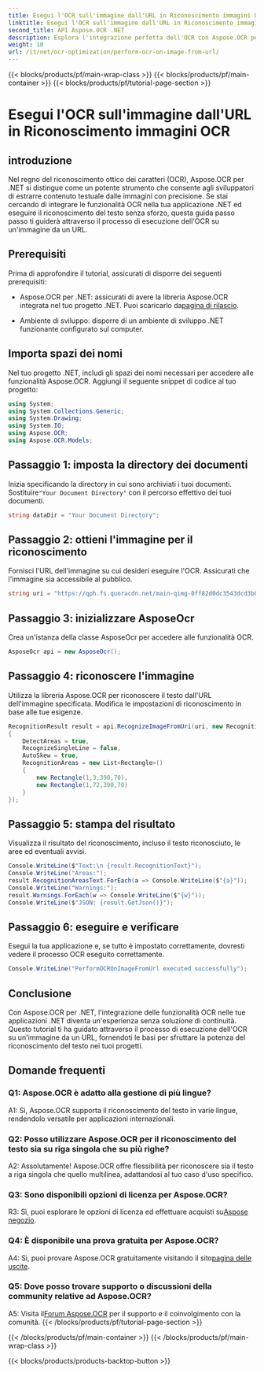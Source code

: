 ```yaml
---
title: Esegui l'OCR sull'immagine dall'URL in Riconoscimento immagini OCR
linktitle: Esegui l'OCR sull'immagine dall'URL in Riconoscimento immagini OCR
second_title: API Aspose.OCR .NET
description: Esplora l'integrazione perfetta dell'OCR con Aspose.OCR per .NET. Riconoscere il testo dalle immagini con precisione.
weight: 10
url: /it/net/ocr-optimization/perform-ocr-on-image-from-url/
---
```


{{< blocks/products/pf/main-wrap-class >}}
{{< blocks/products/pf/main-container >}}
{{< blocks/products/pf/tutorial-page-section >}}

# Esegui l'OCR sull'immagine dall'URL in Riconoscimento immagini OCR

## introduzione

Nel regno del riconoscimento ottico dei caratteri (OCR), Aspose.OCR per .NET si distingue come un potente strumento che consente agli sviluppatori di estrarre contenuto testuale dalle immagini con precisione. Se stai cercando di integrare le funzionalità OCR nella tua applicazione .NET ed eseguire il riconoscimento del testo senza sforzo, questa guida passo passo ti guiderà attraverso il processo di esecuzione dell'OCR su un'immagine da un URL.

## Prerequisiti

Prima di approfondire il tutorial, assicurati di disporre dei seguenti prerequisiti:

-  Aspose.OCR per .NET: assicurati di avere la libreria Aspose.OCR integrata nel tuo progetto .NET. Puoi scaricarlo da[pagina di rilascio](https://releases.aspose.com/ocr/net/).

- Ambiente di sviluppo: disporre di un ambiente di sviluppo .NET funzionante configurato sul computer.

## Importa spazi dei nomi

Nel tuo progetto .NET, includi gli spazi dei nomi necessari per accedere alle funzionalità Aspose.OCR. Aggiungi il seguente snippet di codice al tuo progetto:

```csharp
using System;
using System.Collections.Generic;
using System.Drawing;
using System.IO;
using Aspose.OCR;
using Aspose.OCR.Models;
```

## Passaggio 1: imposta la directory dei documenti

 Inizia specificando la directory in cui sono archiviati i tuoi documenti. Sostituire`"Your Document Directory"` con il percorso effettivo dei tuoi documenti.

```csharp
string dataDir = "Your Document Directory";
```

## Passaggio 2: ottieni l'immagine per il riconoscimento

Fornisci l'URL dell'immagine su cui desideri eseguire l'OCR. Assicurati che l'immagine sia accessibile al pubblico.

```csharp
string uri = "https://qph.fs.quoracdn.net/main-qimg-0ff82d0dc3543dcd3b06028f5476c2e4";
```

## Passaggio 3: inizializzare AsposeOcr

Crea un'istanza della classe AsposeOcr per accedere alle funzionalità OCR.

```csharp
AsposeOcr api = new AsposeOcr();
```

## Passaggio 4: riconoscere l'immagine

Utilizza la libreria Aspose.OCR per riconoscere il testo dall'URL dell'immagine specificata. Modifica le impostazioni di riconoscimento in base alle tue esigenze.

```csharp
RecognitionResult result = api.RecognizeImageFromUri(uri, new RecognitionSettings
{
    DetectAreas = true,
    RecognizeSingleLine = false,
    AutoSkew = true,
    RecognitionAreas = new List<Rectangle>()
    {
        new Rectangle(1,3,390,70),
        new Rectangle(1,72,390,70)
    }
});
```

## Passaggio 5: stampa del risultato

Visualizza il risultato del riconoscimento, incluso il testo riconosciuto, le aree ed eventuali avvisi.

```csharp
Console.WriteLine($"Text:\n {result.RecognitionText}");
Console.WriteLine("Areas:");
result.RecognitionAreasText.ForEach(a => Console.WriteLine($"{a}"));
Console.WriteLine("Warnings:");
result.Warnings.ForEach(w => Console.WriteLine($"{w}"));
Console.WriteLine($"JSON: {result.GetJson()}");
```

## Passaggio 6: eseguire e verificare

Esegui la tua applicazione e, se tutto è impostato correttamente, dovresti vedere il processo OCR eseguito correttamente.

```csharp
Console.WriteLine("PerformOCROnImageFromUrl executed successfully");
```

## Conclusione

Con Aspose.OCR per .NET, l'integrazione delle funzionalità OCR nelle tue applicazioni .NET diventa un'esperienza senza soluzione di continuità. Questo tutorial ti ha guidato attraverso il processo di esecuzione dell'OCR su un'immagine da un URL, fornendoti le basi per sfruttare la potenza del riconoscimento del testo nei tuoi progetti.

## Domande frequenti

### Q1: Aspose.OCR è adatto alla gestione di più lingue?

A1: Sì, Aspose.OCR supporta il riconoscimento del testo in varie lingue, rendendolo versatile per applicazioni internazionali.

### Q2: Posso utilizzare Aspose.OCR per il riconoscimento del testo sia su riga singola che su più righe?

A2: Assolutamente! Aspose.OCR offre flessibilità per riconoscere sia il testo a riga singola che quello multilinea, adattandosi al tuo caso d'uso specifico.

### Q3: Sono disponibili opzioni di licenza per Aspose.OCR?

 R3: Sì, puoi esplorare le opzioni di licenza ed effettuare acquisti su[Aspose negozio](https://purchase.aspose.com/buy).

### Q4: È disponibile una prova gratuita per Aspose.OCR?

 A4: Sì, puoi provare Aspose.OCR gratuitamente visitando il sito[pagina delle uscite](https://releases.aspose.com/).

### Q5: Dove posso trovare supporto o discussioni della community relative ad Aspose.OCR?

 A5: Visita il[Forum Aspose.OCR](https://forum.aspose.com/c/ocr/16) per il supporto e il coinvolgimento con la comunità.
{{< /blocks/products/pf/tutorial-page-section >}}

{{< /blocks/products/pf/main-container >}}
{{< /blocks/products/pf/main-wrap-class >}}

{{< blocks/products/products-backtop-button >}}
